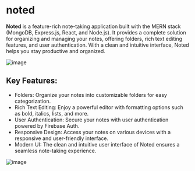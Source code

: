# noted
**Noted** is a feature-rich note-taking application built with the MERN stack (MongoDB, Express.js, React, and Node.js). It provides a complete solution for organizing and managing your notes, offering folders, rich text editing features, and user authentication. With a clean and intuitive interface, Noted helps you stay productive and organized.

![image](https://user-images.githubusercontent.com/120114728/236643862-478ee147-36d2-482d-a0ad-b39452b7d7ef.png)

## Key Features:
- Folders: Organize your notes into customizable folders for easy categorization.
- Rich Text Editing: Enjoy a powerful editor with formatting options such as bold, italics, lists, and more.
- User Authentication: Secure your notes with user authentication powered by Firebase Auth.
- Responsive Design: Access your notes on various devices with a responsive and user-friendly interface.
- Modern UI: The clean and intuitive user interface of Noted ensures a seamless note-taking experience.

![image](https://user-images.githubusercontent.com/120114728/236643937-fe23038d-4679-4de4-9151-50f9907b8a42.png)
